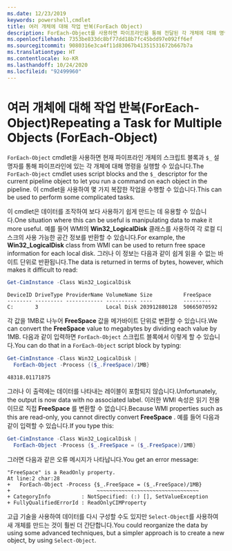 ```yaml
---
ms.date: 12/23/2019
keywords: powershell,cmdlet
title: 여러 개체에 대해 작업 반복(ForEach Object)
description: ForEach-Object를 사용하면 파이프라인을 통해 전달된 각 개체에 대해 명령 세트를 반복할 수 있습니다.
ms.openlocfilehash: 7353be833dc8bf77dd18b7fc45bdd97e092ff6ef
ms.sourcegitcommit: 9080316e3ca4f11d83067b41351531672b667b7a
ms.translationtype: HT
ms.contentlocale: ko-KR
ms.lasthandoff: 10/24/2020
ms.locfileid: "92499960"
---
```

# <a name="repeating-a-task-for-multiple-objects-foreach-object"></a><span data-ttu-id="2d585-104">여러 개체에 대해 작업 반복(ForEach-Object)</span><span class="sxs-lookup"><span data-stu-id="2d585-104">Repeating a Task for Multiple Objects (ForEach-Object)</span></span>

<span data-ttu-id="2d585-105">`ForEach-Object` cmdlet을 사용하면 현재 파이프라인 개체의 스크립트 블록과 `$_` 설명자를 통해 파이프라인에 있는 각 개체에 대해 명령을 실행할 수 있습니다.</span><span class="sxs-lookup"><span data-stu-id="2d585-105">The `ForEach-Object` cmdlet uses script blocks and the `$_` descriptor for the current pipeline object to let you run a command on each object in the pipeline.</span></span> <span data-ttu-id="2d585-106">이 cmdlet을 사용하여 몇 가지 복잡한 작업을 수행할 수 있습니다.</span><span class="sxs-lookup"><span data-stu-id="2d585-106">This can be used to perform some complicated tasks.</span></span>

<span data-ttu-id="2d585-107">이 cmdlet은 데이터를 조작하여 보다 사용하기 쉽게 만드는 데 유용할 수 있습니다.</span><span class="sxs-lookup"><span data-stu-id="2d585-107">One situation where this can be useful is manipulating data to make it more useful.</span></span> <span data-ttu-id="2d585-108">예를 들어 WMI의 **Win32_LogicalDisk** 클래스를 사용하여 각 로컬 디스크의 사용 가능한 공간 정보를 반환할 수 있습니다.</span><span class="sxs-lookup"><span data-stu-id="2d585-108">For example, the **Win32_LogicalDisk** class from WMI can be used to return free space information for each local disk.</span></span> <span data-ttu-id="2d585-109">그러나 이 정보는 다음과 같이 쉽게 읽을 수 없는 바이트 단위로 반환됩니다.</span><span class="sxs-lookup"><span data-stu-id="2d585-109">The data is returned in terms of bytes, however, which makes it difficult to read:</span></span>

```powershell
Get-CimInstance -Class Win32_LogicalDisk
```

```Output
DeviceID DriveType ProviderName VolumeName Size          FreeSpace
-------- --------- ------------ ---------- ----          ---------
C:       3                      Local Disk 203912880128  50665070592
```

<span data-ttu-id="2d585-110">각 값을 1MB로 나누어 **FreeSpace** 값을 메가바이트 단위로 변환할 수 있습니다.</span><span class="sxs-lookup"><span data-stu-id="2d585-110">We can convert the **FreeSpace** value to megabytes by dividing each value by 1MB.</span></span> <span data-ttu-id="2d585-111">다음과 같이 입력하면 `ForEach-Object` 스크립트 블록에서 이렇게 할 수 있습니다.</span><span class="sxs-lookup"><span data-stu-id="2d585-111">You can do that in a `ForEach-Object` script block by typing:</span></span>

```powershell
Get-CimInstance -Class Win32_LogicalDisk |
  ForEach-Object -Process {($_.FreeSpace)/1MB}
```

```Output
48318.01171875
```

<span data-ttu-id="2d585-112">그러나 이 출력에는 데이터를 나타내는 레이블이 포함되지 않습니다.</span><span class="sxs-lookup"><span data-stu-id="2d585-112">Unfortunately, the output is now data with no associated label.</span></span> <span data-ttu-id="2d585-113">이러한 WMI 속성은 읽기 전용이므로 직접 **FreeSpace** 를 변환할 수 없습니다.</span><span class="sxs-lookup"><span data-stu-id="2d585-113">Because WMI properties such as this are read-only, you cannot directly convert **FreeSpace** .</span></span> <span data-ttu-id="2d585-114">예를 들어 다음과 같이 입력할 수 있습니다.</span><span class="sxs-lookup"><span data-stu-id="2d585-114">If you type this:</span></span>

```powershell
Get-CimInstance -Class Win32_LogicalDisk |
  ForEach-Object -Process {$_.FreeSpace = ($_.FreeSpace)/1MB}
```

<span data-ttu-id="2d585-115">그러면 다음과 같은 오류 메시지가 나타납니다.</span><span class="sxs-lookup"><span data-stu-id="2d585-115">You get an error message:</span></span>

```Output
"FreeSpace" is a ReadOnly property.
At line:2 char:28
+   ForEach-Object -Process {$_.FreeSpace = ($_.FreeSpace)/1MB}
+                            ~~~~~~~~~~~~~~~~~~~~~~~~~~~~~~~~~
+ CategoryInfo          : NotSpecified: (:) [], SetValueException
+ FullyQualifiedErrorId : ReadOnlyCIMProperty
```

<span data-ttu-id="2d585-116">고급 기술을 사용하여 데이터를 다시 구성할 수도 있지만 `Select-Object`를 사용하여 새 개체를 만드는 것이 훨씬 더 간단합니다.</span><span class="sxs-lookup"><span data-stu-id="2d585-116">You could reorganize the data by using some advanced techniques, but a simpler approach is to create a new object, by using `Select-Object`.</span></span>
